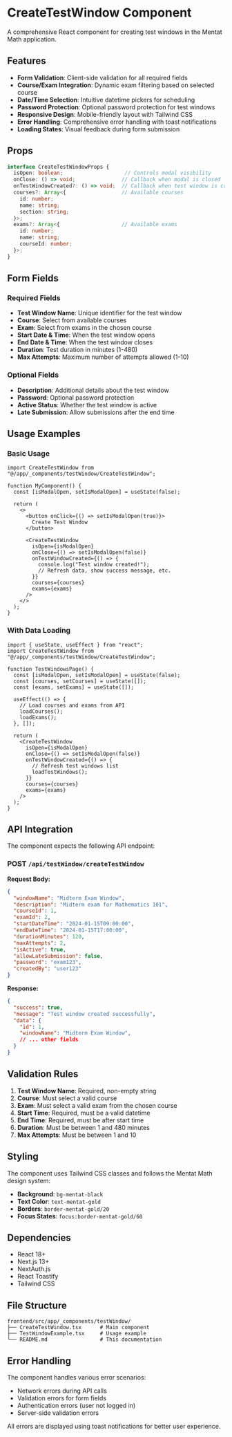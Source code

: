 # CreateTestWindow Component

A comprehensive React component for creating test windows in the Mentat Math application.

## Features

- **Form Validation**: Client-side validation for all required fields
- **Course/Exam Integration**: Dynamic exam filtering based on selected course
- **Date/Time Selection**: Intuitive datetime pickers for scheduling
- **Password Protection**: Optional password protection for test windows
- **Responsive Design**: Mobile-friendly layout with Tailwind CSS
- **Error Handling**: Comprehensive error handling with toast notifications
- **Loading States**: Visual feedback during form submission

## Props

```typescript
interface CreateTestWindowProps {
  isOpen: boolean;                    // Controls modal visibility
  onClose: () => void;               // Callback when modal is closed
  onTestWindowCreated?: () => void;  // Callback when test window is created
  courses?: Array<{                  // Available courses
    id: number;
    name: string;
    section: string;
  }>;
  exams?: Array<{                    // Available exams
    id: number;
    name: string;
    courseId: number;
  }>;
}
```

## Form Fields

### Required Fields
- **Test Window Name**: Unique identifier for the test window
- **Course**: Select from available courses
- **Exam**: Select from exams in the chosen course
- **Start Date & Time**: When the test window opens
- **End Date & Time**: When the test window closes
- **Duration**: Test duration in minutes (1-480)
- **Max Attempts**: Maximum number of attempts allowed (1-10)

### Optional Fields
- **Description**: Additional details about the test window
- **Password**: Optional password protection
- **Active Status**: Whether the test window is active
- **Late Submission**: Allow submissions after the end time

## Usage Examples

### Basic Usage
```tsx
import CreateTestWindow from "@/app/_components/testWindow/CreateTestWindow";

function MyComponent() {
  const [isModalOpen, setIsModalOpen] = useState(false);

  return (
    <>
      <button onClick={() => setIsModalOpen(true)}>
        Create Test Window
      </button>
      
      <CreateTestWindow
        isOpen={isModalOpen}
        onClose={() => setIsModalOpen(false)}
        onTestWindowCreated={() => {
          console.log("Test window created!");
          // Refresh data, show success message, etc.
        }}
        courses={courses}
        exams={exams}
      />
    </>
  );
}
```

### With Data Loading
```tsx
import { useState, useEffect } from "react";
import CreateTestWindow from "@/app/_components/testWindow/CreateTestWindow";

function TestWindowsPage() {
  const [isModalOpen, setIsModalOpen] = useState(false);
  const [courses, setCourses] = useState([]);
  const [exams, setExams] = useState([]);

  useEffect(() => {
    // Load courses and exams from API
    loadCourses();
    loadExams();
  }, []);

  return (
    <CreateTestWindow
      isOpen={isModalOpen}
      onClose={() => setIsModalOpen(false)}
      onTestWindowCreated={() => {
        // Refresh test windows list
        loadTestWindows();
      }}
      courses={courses}
      exams={exams}
    />
  );
}
```

## API Integration

The component expects the following API endpoint:

### POST `/api/testWindow/createTestWindow`

**Request Body:**
```json
{
  "windowName": "Midterm Exam Window",
  "description": "Midterm exam for Mathematics 101",
  "courseId": 1,
  "examId": 2,
  "startDateTime": "2024-01-15T09:00:00",
  "endDateTime": "2024-01-15T17:00:00",
  "durationMinutes": 120,
  "maxAttempts": 2,
  "isActive": true,
  "allowLateSubmission": false,
  "password": "exam123",
  "createdBy": "user123"
}
```

**Response:**
```json
{
  "success": true,
  "message": "Test window created successfully",
  "data": {
    "id": 1,
    "windowName": "Midterm Exam Window",
    // ... other fields
  }
}
```

## Validation Rules

1. **Test Window Name**: Required, non-empty string
2. **Course**: Must select a valid course
3. **Exam**: Must select a valid exam from the chosen course
4. **Start Time**: Required, must be a valid datetime
5. **End Time**: Required, must be after start time
6. **Duration**: Must be between 1 and 480 minutes
7. **Max Attempts**: Must be between 1 and 10

## Styling

The component uses Tailwind CSS classes and follows the Mentat Math design system:
- **Background**: `bg-mentat-black`
- **Text Color**: `text-mentat-gold`
- **Borders**: `border-mentat-gold/20`
- **Focus States**: `focus:border-mentat-gold/60`

## Dependencies

- React 18+
- Next.js 13+
- NextAuth.js
- React Toastify
- Tailwind CSS

## File Structure

```
frontend/src/app/_components/testWindow/
├── CreateTestWindow.tsx      # Main component
├── TestWindowExample.tsx     # Usage example
└── README.md                 # This documentation
```

## Error Handling

The component handles various error scenarios:
- Network errors during API calls
- Validation errors for form fields
- Authentication errors (user not logged in)
- Server-side validation errors

All errors are displayed using toast notifications for better user experience.
